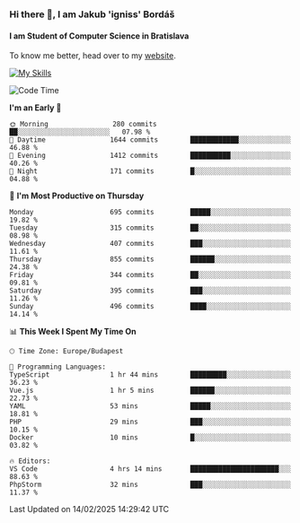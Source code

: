 ### Hi there 👋, I am Jakub 'igniss' Bordáš

#### I am Student of Computer Science in Bratislava
To know me better, head over to my [website](https://bordas.sk).

[![My Skills](https://skillicons.dev/icons?i=js,typescript,html,css,figma,svelte,vue,next,postgresql,nest,express,nodejs)](https://bordas.sk)


<!--START_SECTION:waka-->
![Code Time](http://img.shields.io/badge/Code%20Time-1%2C684%20hrs%2047%20mins-blue)

**I'm an Early 🐤** 

```text
🌞 Morning                280 commits         ██░░░░░░░░░░░░░░░░░░░░░░░   07.98 % 
🌆 Daytime                1644 commits        ████████████░░░░░░░░░░░░░   46.88 % 
🌃 Evening                1412 commits        ██████████░░░░░░░░░░░░░░░   40.26 % 
🌙 Night                  171 commits         █░░░░░░░░░░░░░░░░░░░░░░░░   04.88 % 
```
📅 **I'm Most Productive on Thursday** 

```text
Monday                   695 commits         █████░░░░░░░░░░░░░░░░░░░░   19.82 % 
Tuesday                  315 commits         ██░░░░░░░░░░░░░░░░░░░░░░░   08.98 % 
Wednesday                407 commits         ███░░░░░░░░░░░░░░░░░░░░░░   11.61 % 
Thursday                 855 commits         ██████░░░░░░░░░░░░░░░░░░░   24.38 % 
Friday                   344 commits         ██░░░░░░░░░░░░░░░░░░░░░░░   09.81 % 
Saturday                 395 commits         ███░░░░░░░░░░░░░░░░░░░░░░   11.26 % 
Sunday                   496 commits         ████░░░░░░░░░░░░░░░░░░░░░   14.14 % 
```


📊 **This Week I Spent My Time On** 

```text
🕑︎ Time Zone: Europe/Budapest

💬 Programming Languages: 
TypeScript               1 hr 44 mins        █████████░░░░░░░░░░░░░░░░   36.23 % 
Vue.js                   1 hr 5 mins         ██████░░░░░░░░░░░░░░░░░░░   22.73 % 
YAML                     53 mins             █████░░░░░░░░░░░░░░░░░░░░   18.81 % 
PHP                      29 mins             ███░░░░░░░░░░░░░░░░░░░░░░   10.15 % 
Docker                   10 mins             █░░░░░░░░░░░░░░░░░░░░░░░░   03.82 % 

🔥 Editors: 
VS Code                  4 hrs 14 mins       ██████████████████████░░░   88.63 % 
PhpStorm                 32 mins             ███░░░░░░░░░░░░░░░░░░░░░░   11.37 % 
```


 Last Updated on 14/02/2025 14:29:42 UTC
<!--END_SECTION:waka-->
